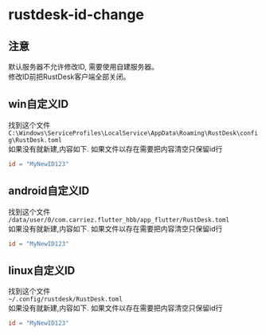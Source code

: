# rustdesk-id-change

## 注意

默认服务器不允许修改ID, 需要使用自建服务器。<br>
修改ID前把RustDesk客户端全部关闭。<br>

## win自定义ID

找到这个文件<br>
`C:\Windows\ServiceProfiles\LocalService\AppData\Roaming\RustDesk\config\RustDesk.toml`<br>
如果没有就新建,内容如下. 如果文件以存在需要把内容清空只保留id行<br>

```toml
id = "MyNewID123"
```

## android自定义ID

找到这个文件<br>
`/data/user/0/com.carriez.flutter_hbb/app_flutter/RustDesk.toml`<br>
如果没有就新建,内容如下. 如果文件以存在需要把内容清空只保留id行<br>

```toml
id = "MyNewID123"
```

## linux自定义ID

找到这个文件<br>
`~/.config/rustdesk/RustDesk.toml`<br>
如果没有就新建,内容如下. 如果文件以存在需要把内容清空只保留id行<br>

```toml
id = "MyNewID123"
```
